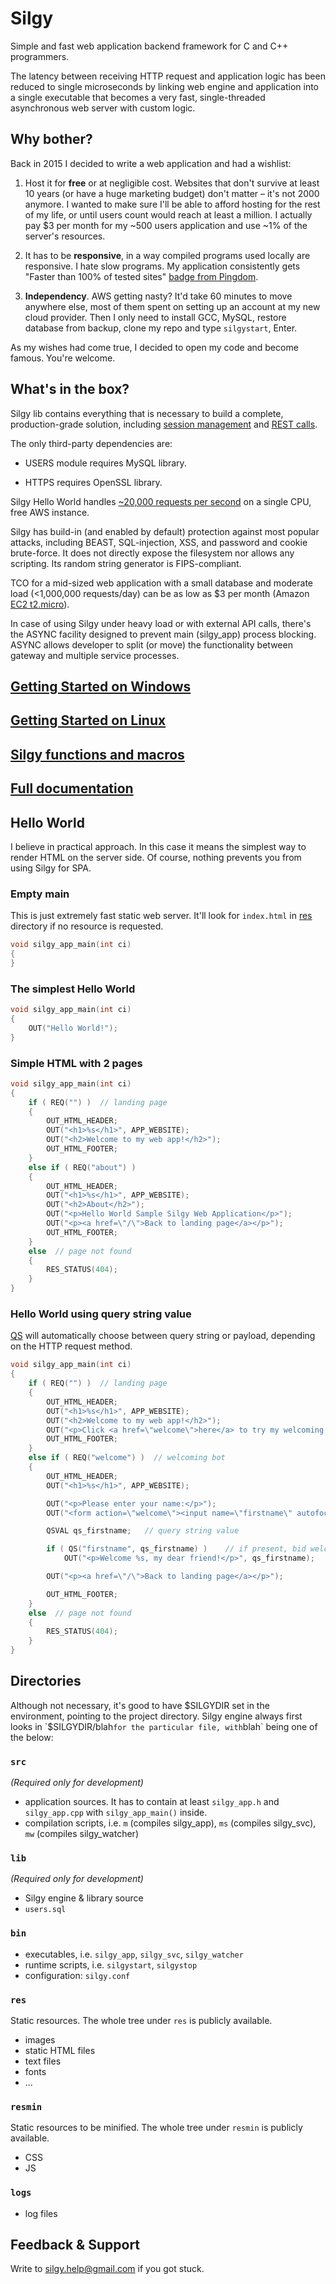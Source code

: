 # Silgy

Simple and fast web application backend framework for C and C++ programmers.

The latency between receiving HTTP request and application logic has been reduced to single microseconds by linking web engine and application into a single executable that becomes a very fast, single-threaded asynchronous web server with custom logic.

## Why bother?

Back in 2015 I decided to write a web application and had a wishlist:

1. Host it for **free** or at negligible cost. Websites that don't survive at least 10 years (or have a huge marketing budget) don't matter – it's not 2000 anymore. I wanted to make sure I'll be able to afford hosting for the rest of my life, or until users count would reach at least a million. I actually pay $3 per month for my ~500 users application and use ~1% of the server's resources.

2. It has to be **responsive**, in a way compiled programs used locally are responsive. I hate slow programs. My application consistently gets "Faster than 100% of tested sites" [badge from Pingdom](https://minishare.com/show?p=MWPcAbmY).

3. **Independency**. AWS getting nasty? It'd take 60 minutes to move anywhere else, most of them spent on setting up an account at my new cloud provider. Then I only need to install GCC, MySQL, restore database from backup, clone my repo and type `silgystart`, Enter.

As my wishes had come true, I decided to open my code and become famous. You're welcome.

## What's in the box?

Silgy lib contains everything that is necessary to build a complete, production-grade solution, including [session management](https://github.com/silgy/silgy/wiki/Sessions-in-Silgy) and [REST calls](https://github.com/silgy/silgy/wiki/RESTful-calls-from-Silgy).

The only third-party dependencies are:

* USERS module requires MySQL library.

* HTTPS requires OpenSSL library.

Silgy Hello World handles [~20,000 requests per second](https://github.com/silgy/silgy/wiki/Performance-test:-select()-vs-poll()) on a single CPU, free AWS instance.

Silgy has build-in (and enabled by default) protection against most popular attacks, including BEAST, SQL-injection, XSS, and password and cookie brute-force. It does not directly expose the filesystem nor allows any scripting. Its random string generator is FIPS-compliant.

TCO for a mid-sized web application with a small database and moderate load (<1,000,000 requests/day) can be as low as $3 per month (Amazon [EC2 t2.micro](https://aws.amazon.com/ec2/instance-types/t2/)).

In case of using Silgy under heavy load or with external API calls, there's the ASYNC facility designed to prevent main (silgy_app) process blocking. ASYNC allows developer to split (or move) the functionality between gateway and multiple service processes.

## [Getting Started on Windows](https://github.com/silgy/silgy/wiki/Silgy-Hello-World-%E2%80%93-Getting-Started-on-Windows)

## [Getting Started on Linux](https://github.com/silgy/silgy/wiki/Silgy-Hello-World-%E2%80%93-Getting-Started-on-Linux)

## [Silgy functions and macros](https://github.com/silgy/silgy/wiki/Silgy-functions-and-macros)

## [Full documentation](https://github.com/silgy/silgy/wiki)

## Hello World

I believe in practical approach. In this case it means the simplest way to render HTML on the server side. Of course, nothing prevents you from using Silgy for SPA.

### Empty main

This is just extremely fast static web server. It'll look for `index.html` in [res](https://github.com/silgy/silgy#res) directory if no resource is requested.

```source.c++
void silgy_app_main(int ci)
{
}
```

### The simplest Hello World

```source.c++
void silgy_app_main(int ci)
{
    OUT("Hello World!");
}
```

### Simple HTML with 2 pages

```source.c++
void silgy_app_main(int ci)
{
    if ( REQ("") )  // landing page
    {
        OUT_HTML_HEADER;
        OUT("<h1>%s</h1>", APP_WEBSITE);
        OUT("<h2>Welcome to my web app!</h2>");
        OUT_HTML_FOOTER;
    }
    else if ( REQ("about") )
    {
        OUT_HTML_HEADER;
        OUT("<h1>%s</h1>", APP_WEBSITE);
        OUT("<h2>About</h2>");
        OUT("<p>Hello World Sample Silgy Web Application</p>");
        OUT("<p><a href=\"/\">Back to landing page</a></p>");
        OUT_HTML_FOOTER;
    }
    else  // page not found
    {
        RES_STATUS(404);
    }
}
```

### Hello World using query string value

[QS](https://github.com/silgy/silgy/wiki/QS) will automatically choose between query string or payload, depending on the HTTP request method.

```source.c++
void silgy_app_main(int ci)
{
    if ( REQ("") )  // landing page
    {
        OUT_HTML_HEADER;
        OUT("<h1>%s</h1>", APP_WEBSITE);
        OUT("<h2>Welcome to my web app!</h2>");
        OUT("<p>Click <a href=\"welcome\">here</a> to try my welcoming bot.</p>");
        OUT_HTML_FOOTER;
    }
    else if ( REQ("welcome") )  // welcoming bot
    {
        OUT_HTML_HEADER;
        OUT("<h1>%s</h1>", APP_WEBSITE);

        OUT("<p>Please enter your name:</p>");
        OUT("<form action=\"welcome\"><input name=\"firstname\" autofocus> <input type=\"submit\" value=\"Run\"></form>");

        QSVAL qs_firstname;   // query string value

        if ( QS("firstname", qs_firstname) )    // if present, bid welcome
            OUT("<p>Welcome %s, my dear friend!</p>", qs_firstname);

        OUT("<p><a href=\"/\">Back to landing page</a></p>");

        OUT_HTML_FOOTER;
    }
    else  // page not found
    {
        RES_STATUS(404);
    }
}
```

## Directories

Although not necessary, it's good to have $SILGYDIR set in the environment, pointing to the project directory. Silgy engine always first looks in `$SILGYDIR/blah` for the particular file, with `blah` being one of the below:

### `src`

*(Required only for development)*

* application sources. It has to contain at least `silgy_app.h` and `silgy_app.cpp` with `silgy_app_main()` inside.
* compilation scripts, i.e. `m` (compiles silgy_app), `ms` (compiles silgy_svc), `mw` (compiles silgy_watcher)

### `lib`

*(Required only for development)*

* Silgy engine & library source
* `users.sql`

### `bin`

* executables, i.e. `silgy_app`, `silgy_svc`, `silgy_watcher`
* runtime scripts, i.e. `silgystart`, `silgystop`
* configuration: `silgy.conf`

### `res`

Static resources. The whole tree under `res` is publicly available.

* images
* static HTML files
* text files
* fonts
* ...

### `resmin`

Static resources to be minified. The whole tree under `resmin` is publicly available.

* CSS
* JS

### `logs`

* log files


## Feedback & Support

Write to silgy.help@gmail.com if you got stuck.
